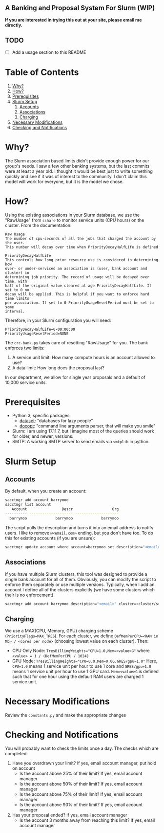A Banking and Proposal System For Slurm (WIP)
---

**If you are interested in trying this out at your site, please email me directly.**

TODO
---

- [ ] Add a usage section to this README

# Table of Contents
1. [Why?](#why)
2. [How?](#how)
3. [Prerequisites](#prerequisites)
4. [Slurm Setup](#slurm-setup)
   1. [Accounts](#accounts)
   2. [Associations](#associations)
   3. [Charging](#charging)
5. [Necessary Modifications](#necessary-modifications)
6. [Checking and Notifications](#checking-and-notifications)

# Why?

The Slurm association based limits didn't provide enough power for our group's
needs.  I saw a few other banking systems, but the last commits were at least a
year old. I thought it would be best just to write something quickly and see if
it was of interest to the community. I don't claim this model will work for
everyone, but it is the model we chose.

# How?

Using the existing associations in your Slurm database, we use the "RawUsage"
from `sshare` to monitor service units (CPU hours) on the cluster. From the documentation:

``` text
Raw Usage
The number of cpu-seconds of all the jobs that charged the account by the user.
This number will decay over time when PriorityDecayHalfLife is defined

PriorityDecayHalfLife
This controls how long prior resource use is considered in determining how
over- or under-serviced an association is (user, bank account and cluster) in
determining job priority. The record of usage will be decayed over time, with
half of the original value cleared at age PriorityDecayHalfLife. If set to 0 no
decay will be applied. This is helpful if you want to enforce hard time limits
per association. If set to 0 PriorityUsageResetPeriod must be set to some
interval.
```

Therefore, in your Slurm configuration you will need:

``` text
PriorityDecayHalfLife=0-00:00:00
PriorityUsageResetPeriod=NONE
```

The `crc-bank.py` takes care of resetting "RawUsage" for you. The bank enforces
two limits:

1. A service unit limit: How many compute hours is an account allowed
   to use?
2. A data limit: How long does the proposal last?

In our department, we allow for single year proposals and a default of 10,000 
service units.

# Prerequisites

- Python 3, specific packages:
    - [dataset](https://dataset.readthedocs.io/en/latest/): "databases for lazy
      people"
    - [docopt](http://docopt.org): "command line arguments parser, that will
      make you smile"
- Slurm: I am using 17.11.7, but I imagine most of the queries should work for
  older, and newer, versions.
- SMTP: A working SMTP server to send emails via `smtplib` in python.

# Slurm Setup

## Accounts

By default, when you create an account:

``` bash
sacctmgr add account barrymoo
sacctmgr list account
   Account                Descr                  Org 
---------- -------------------- -------------------- 
  barrymoo             barrymoo             barrymoo
```

The script pulls the description and turns it into an email address to notify
users. I like to remove `@<email.com>` ending, but you don't have too. To do
this for existing accounts (if you are unsure):

``` bash
sacctmgr update account where account=barrymoo set description="<email>"
```

## Associations

If you have multiple Slurm clusters, this tool was designed to provide a single
bank account for all of them. Obviously, you can modify the script to enforce
them separately or use multiple versions. Typically, when I add an account I
define all of the clusters explicitly (we have some clusters which their is
no enforcement).

``` bash
sacctmgr add account barrymoo description="<email>" cluster=<cluster/s>
```

## Charging

We use a MAX(CPU, Memory, GPU) charging scheme (`PriorityFlags=MAX_TRES`). For each
cluster, we define `DefMemPerCPU=<RAM in Mb> / <cores per node>` (choosing lowest
value on each cluster). Then:
- CPU Only Node: `TresBillingWeights="CPU=1.0,Mem=<value>G"` where `<value> = 1
  / (DefMemPerCPU / 1024)`
- GPU Node: `TresBillingWeights="CPU=0.0,Mem=0.0G,GRES/gpu=1.0"`
Here, `CPU=1.0` means 1 service unit per hour to use 1 core and `GRES/gpu=1.0`
means 1 service unit per hour to use 1 GPU card. `Mem=<value>G` is defined such
that for one hour using the default RAM users are charged 1 service unit.

# Necessary Modifications

Review the `constants.py` and make the appropriate changes

# Checking and Notifications

You will probably want to check the limits once a day. The checks which are completed:

1. Have you overdrawn your limit? If yes, email account manager, put hold on
   account
    - Is the account above 25% of their limit? If yes, email account manager
    - Is the account above 50% of their limit? If yes, email account manager
    - Is the account above 75% of their limit? If yes, email account manager
    - Is the account above 90% of their limit? If yes, email account manager
2. Has your proposal ended? If yes, email account manager
    - Is the account 3 months away from reaching this limit? If yes, email
      account manager
